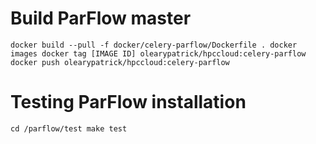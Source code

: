 # Build ParFlow master

``
docker build --pull -f docker/celery-parflow/Dockerfile .
docker images
docker tag [IMAGE ID] olearypatrick/hpccloud:celery-parflow
docker push olearypatrick/hpccloud:celery-parflow
``

# Testing ParFlow installation

``
cd /parflow/test
make test
``